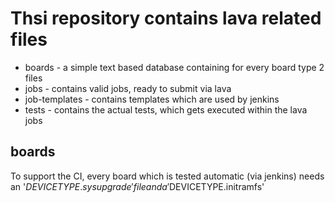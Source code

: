 # Thsi repository contains lava related files

* boards - a simple text based database containing for every board type 2 files
* jobs - contains valid jobs, ready to submit via lava
* job-templates - contains templates which are used by jenkins
* tests - contains the actual tests, which gets executed within the lava jobs

## boards

To support the CI, every board which is tested automatic (via jenkins) needs
an '$DEVICETYPE.sysupgrade' file and a '$DEVICETYPE.initramfs'
